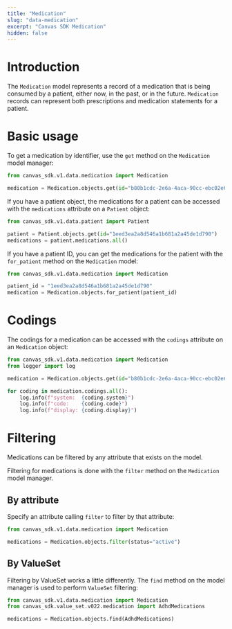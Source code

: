 ```yaml
---
title: "Medication"
slug: "data-medication"
excerpt: "Canvas SDK Medication"
hidden: false
---
```


# Introduction

The `Medication` model represents a record of a medication that is being consumed by a patient, either now, in the past, or in the future. `Medication` records can represent both prescriptions and medication statements for a patient.

# Basic usage

To get a medication by identifier, use the `get` method on the `Medication` model manager:

```python
from canvas_sdk.v1.data.medication import Medication

medication = Medication.objects.get(id="b80b1cdc-2e6a-4aca-90cc-ebc02e683f35")
```

If you have a patient object, the medications for a patient can be accessed with the `medications` attribute on a `Patient` object:

```python
from canvas_sdk.v1.data.patient import Patient

patient = Patient.objects.get(id="1eed3ea2a8d546a1b681a2a45de1d790")
medications = patient.medications.all()
```

If you have a patient ID, you can get the medications for the patient with the `for_patient` method on the `Medication` model:

```python
from canvas_sdk.v1.data.medication import Medication

patient_id = "1eed3ea2a8d546a1b681a2a45de1d790"
medication = Medication.objects.for_patient(patient_id)
```

# Codings

The codings for a medication can be accessed with the `codings` attribute on an `Medication` object:

```python
from canvas_sdk.v1.data.medication import Medication
from logger import log

medication = Medication.objects.get(id="b80b1cdc-2e6a-4aca-90cc-ebc02e683f35")

for coding in medication.codings.all():
    log.info(f"system:  {coding.system}")
    log.info(f"code:    {coding.code}")
    log.info(f"display: {coding.display}")
```

# Filtering

Medications can be filtered by any attribute that exists on the model.

Filtering for medications is done with the `filter` method on the `Medication` model manager.

## By attribute

Specify an attribute calling `filter` to filter by that attribute:

```python
from canvas_sdk.v1.data.medication import Medication

medications = Medication.objects.filter(status="active")
```

## By ValueSet

Filtering by ValueSet works a little differently. The `find` method on the model manager is used to perform `ValueSet` filtering:

```python
from canvas_sdk.v1.data.medication import Medication
from canvas_sdk.value_set.v022.medication import AdhdMedications

medications = Medication.objects.find(AdhdMedications)
```
